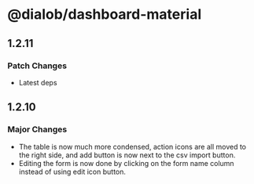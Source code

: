 # @dialob/dashboard-material

## 1.2.11

### Patch Changes

- Latest deps

## 1.2.10

### Major Changes

- The table is now much more condensed, action icons are all moved to the right side, and add button is now next to the csv import button.
- Editing the form is now done by clicking on the form name column instead of using edit icon button.
